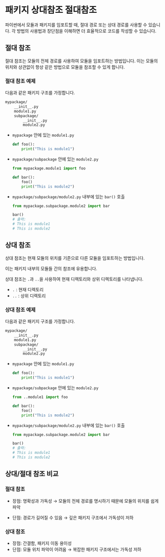 # 패키지 상대참조 절대참조

파이썬에서 모듈과 패키지를 임포트할 때, 절대 경로 또는 상대 경로를 사용할 수 있습니다. 각 방법의 사용법과 장단점을 이해하면 더 효율적으로 코드를 작성할 수 있습니다.

## 절대 참조

절대 참조는 모듈의 전체 경로를 사용하여 모듈을 임포트하는 방법입니다. 이는 모듈의 위치와 상관없이 항상 같은 방법으로 모듈을 참조할 수 있게 합니다.

### 절대 참조 예제

다음과 같은 패키지 구조를 가정합니다.

```bash
mypackage/
    __init__.py
    module1.py
    subpackage/
        __init__.py
        module2.py
```

- `mypackage` 안에 있는 `module1.py`

    ```python
    def foo():
        print("This is module1")
    ```

- `mypackage/subpackage` 안에 있는 `module2.py`
    ```python
    from mypackage.module1 import foo

    def bar():
        foo()
        print("This is module2")
    ```

- `mypackage/subpackage/module2.py` 내부에 있는 `bar()` 호출

    ```python
    from mypackage.subpackage.module2 import bar

    bar()
    # 출력:
    # This is module1
    # This is module2
    ```

## 상대 참조

상대 참조는 현재 모듈의 위치를 기준으로 다른 모듈을 임포트하는 방법입니다.

이는 패키지 내부의 모듈들 간의 참조에 유용합니다.

상대 참조는 `.`과 `..`을 사용하여 현재 디렉토리와 상위 디렉토리를 나타냅니다.

- `.` : 현재 디렉토리
- `..` : 상위 디렉토리

### 상대 참조 예제

다음과 같은 패키지 구조를 가정합니다.

```bash
mypackage/
    __init__.py
    module1.py
    subpackage/
        __init__.py
        module2.py
```

- `mypackage` 안에 있는 `module1.py`

    ```python
    def foo():
        print("This is module1")
    ```

- `mypackage/subpackage` 안에 있는 `module2.py`
    ```python
    from ..module1 import foo

    def bar():
        foo()
        print("This is module2")
    ```

- `mypackage/subpackage/module2.py` 내부에 있는 `bar()` 호출

    ```python
    from mypackage.subpackage.module2 import bar

    bar()
    # 출력:
    # This is module1
    # This is module2
    ```

## 상대/절대 참조 비교

### 절대 참조

- 장점: 명확성과 가독성 $\to$ 모듈의 전체 경로를 명시하기 때문에 모듈의 위치를 쉽게 파악

- 단점: 경로가 길어질 수 있음 $\to$ 깊은 패키지 구조에서 가독성이 저하

### 상대 참조

- 장점: 간결함, 패키지 이동 용이성
- 단점: 모듈 위치 파악이 어려움 $\to$ 복잡한 패키지 구조에서는 가독성 저하